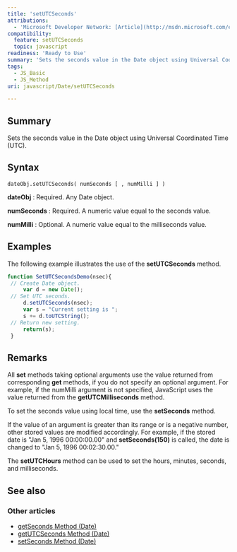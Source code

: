 ```yaml
---
title: 'setUTCSeconds'
attributions:
  - 'Microsoft Developer Network: [Article](http://msdn.microsoft.com/en-us/library/ie/k0aw4t5d(v=vs.94).aspx)'
compatibility:
  feature: setUTCSeconds
  topic: javascript
readiness: 'Ready to Use'
summary: 'Sets the seconds value in the Date object using Universal Coordinated Time (UTC).'
tags:
  - JS_Basic
  - JS_Method
uri: javascript/Date/setUTCSeconds

---
```

## Summary

Sets the seconds value in the Date object using Universal Coordinated Time (UTC).

## Syntax

    dateObj.setUTCSeconds( numSeconds [ , numMilli ] )

**dateObj**
:   Required. Any Date object.

**numSeconds**
:   Required. A numeric value equal to the seconds value.

**numMilli**
:   Optional. A numeric value equal to the milliseconds value.

## Examples

The following example illustrates the use of the **setUTCSeconds** method.

``` js
function SetUTCSecondsDemo(nsec){
 // Create Date object.
     var d = new Date();
 // Set UTC seconds.
     d.setUTCSeconds(nsec);
     var s = "Current setting is ";
     s += d.toUTCString();
 // Return new setting.
     return(s);
 }
```

## Remarks

All **set** methods taking optional arguments use the value returned from corresponding **get** methods, if you do not specify an optional argument. For example, if the numMilli argument is not specified, JavaScript uses the value returned from the **getUTCMilliseconds** method.

To set the seconds value using local time, use the **setSeconds** method.

If the value of an argument is greater than its range or is a negative number, other stored values are modified accordingly. For example, if the stored date is "Jan 5, 1996 00:00:00.00" and **setSeconds(150)** is called, the date is changed to "Jan 5, 1996 00:02:30.00."

The **setUTCHours** method can be used to set the hours, minutes, seconds, and milliseconds.

## See also

### Other articles

-   [getSeconds Method (Date)](/javascript/Date/getSeconds)
-   [getUTCSeconds Method (Date)](/javascript/Date/getUTCSeconds)
-   [setSeconds Method (Date)](/javascript/Date/setSeconds)

